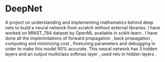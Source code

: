 # DeepNet
A project on understanding and implementing mathematics behind deep nets to build a neural network from scratch without external libraries.
I have worked on MNIST_784 dataset by OpenML available in scikit-learn .
I have done all the implemntations of forward propagation , back propagation , computing and minimizing cost , finetuning parameters and debugging in order to make this model 90% accurate.
This neural network has 3 hidden layers and an output multiclass softmax layer , used relu in hidden layers .
